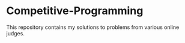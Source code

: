 # Competitive-Programming
This repository contains my solutions to problems from various online judges.
